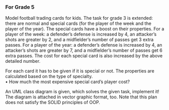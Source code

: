### For Grade 5 
Model football trading cards for kids. The task for grade 3 is extended: there are normal and special cards (for the player of the week and the player of the year). The special cards have a boost on their properties. For a player of the week: a defender’s defense is 
increased by 4, an attacker’s shots are greater by 2, and a midfielder’s number of passes get 3 extra passes. For a player of the year: a defender’s defense is increased by 4, an attacker’s shots are greater by 7, and a midfielder’s number of passes get 6 extra passes. 
The cost for each special card is also increased by the above detailed number. 

For each card it has to be given if it is special or not. The properties are calculated based on the type of specialty. 
                      <br>• How much the most expensive special card’s player cost? 

An UML class diagram is given, which solves the given task, implement it! The diagram is attached in vector graphic format, too. Note that this plan does not satisfy the SOLID principles of OOP.
